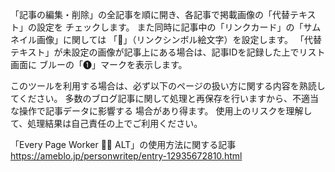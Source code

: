 「記事の編集・削除」の全記事を順に開き、各記事で掲載画像の「代替テキスト」の設定を
チェックします。 また同時に記事中の「リンクカード」の「サムネイル画像」に関しては
「🔗」（リンクシンボル絵文字）を設定します。
「代替テキスト」が未設定の画像が記事上にある場合は、記事IDを記録した上でリスト画面に
ブルーの「➊」マークを表示します。

このツールを利用する場合は、必ず以下のページの扱い方に関する内容を熟読してください。
多数のブログ記事に関して処理と再保存を行いますから、不適当な操作で記事データに影響する
場合があり得ます。 使用上のリスクを理解して、処理結果は自己責任の上でご利用ください。

「Every Page Worker 💢💢 ALT」の使用方法に関する記事
https://ameblo.jp/personwritep/entry-12935672810.html
